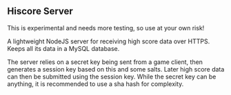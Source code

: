 ##  Hiscore Server

This is experimental and needs more testing, so use at your own risk!

A lightweight NodeJS server for receiving high score data over HTTPS.  Keeps all its data in a MySQL database.

The server relies on a secret key being sent from a game client, then generates a session key based on this and some salts.  Later high score data can then be submitted using the session key.  While the secret key can be anything, it is recommended to use a sha hash for complexity.
